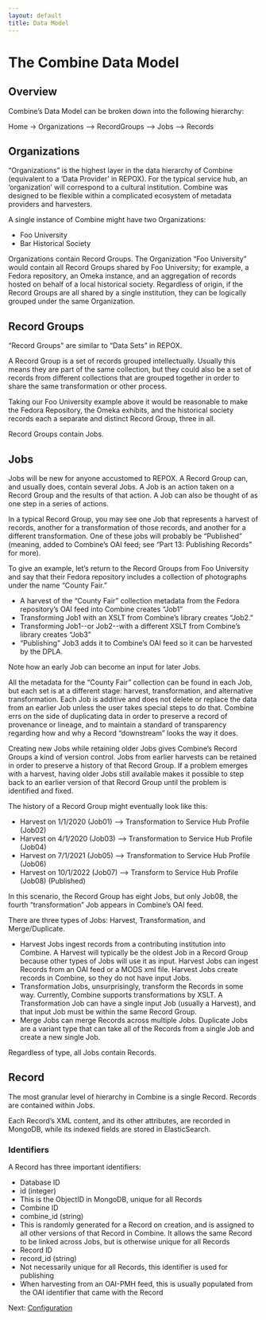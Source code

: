```yaml
---
layout: default
title: Data Model
---
```

<h1>The Combine Data Model</h1>


<h2>Overview</h2>

<p>Combine’s Data Model can be broken down into the following hierarchy:</p>

<p>Home → Organizations --> RecordGroups --> Jobs --> Records</p>

<h2>Organizations</h2>

<p>“Organizations” is the highest layer in the data hierarchy of Combine (equivalent to a ‘Data Provider’ in REPOX). For the typical service hub, an ‘organization’ will correspond to a cultural institution. Combine was designed to be flexible within  a complicated ecosystem of metadata providers and harvesters.</p>

<p>A single instance of Combine might have two Organizations:</p>

<ul>
  <li>Foo University</li>
  <li>Bar Historical Society</li>
</ul>

<p>Organizations contain Record Groups. The Organization “Foo University” would contain all Record Groups shared by Foo University; for example, a Fedora repository, an Omeka instance, and an aggregation of records hosted on behalf of a local historical society.  Regardless of origin, if the Record Groups are all shared by a single institution, they can be logically grouped under the same Organization.</p>

<h2>Record Groups</h2>

<p>“Record Groups" are similar to “Data Sets” in REPOX.</p>

<p>A Record Group is a set of records grouped intellectually. Usually this means they are part of the same collection, but they could also be a set of records from different collections that are grouped together in order to share the same transformation or other process.</p>

<p>Taking our Foo University example above it would be reasonable to make the Fedora Repository, the Omeka exhibits, and the historical society records each a separate and distinct Record Group, three in all.</p>

<p>Record Groups contain Jobs.</p>

<h2>Jobs</h2>

<p>Jobs will be new for anyone accustomed to REPOX.  A Record Group can, and usually does, contain several Jobs. A Job is an action taken on a Record Group and the results of that action. A Job can also be thought of as one step in a series of actions.</p> 

<p>In a typical Record Group, you may see one Job that represents a harvest of records, another for a transformation of those records, and another for a different transformation. One of these jobs will probably be “Published” (meaning, added to Combine’s OAI feed; see “Part 13: Publishing Records” for more).</p>

<p>To give an example, let’s return to the Record Groups from Foo University and say that their Fedora repository includes a collection of photographs under the name “County Fair.”</p>

<ul>
  <li>A harvest of the “County Fair” collection metadata from the Fedora repository’s OAI feed into Combine creates “Job1”</li>
  <li>Transforming Job1 with an XSLT from Combine’s library creates “Job2.”</li>
  <li>Transforming Job1--or Job2--with a different XSLT from Combine’s library creates “Job3”</li>
  <li>“Publishing” Job3 adds it to Combine’s OAI feed so it can be harvested by the DPLA.</li>
</ul>

<p>Note how an early Job can become an input for later Jobs.</p>

<p>All the metadata for the “County Fair” collection can be found in each Job, but each set is at a different stage: harvest, transformation, and alternative transformation. Each Job is additive and does not delete or replace the data from an earlier Job unless the user takes special steps to do that. Combine errs on the side of duplicating data in order to preserve a record of provenance or lineage, and to maintain a standard of transparency regarding how and why a Record “downstream” looks the way it does.</p>

<p>Creating new Jobs while retaining older Jobs gives Combine’s Record Groups a kind of version control. Jobs from earlier harvests can be retained in order to preserve a history of that Record Group. If a problem emerges with a harvest, having older Jobs still available makes it possible to step back to an earlier version of that Record Group until the problem is identified and fixed.</p>

<p>The history of a Record Group might eventually look like this:</p> 

<ul>
  <li>Harvest on  1/1/2020 (Job01) --> Transformation to Service Hub Profile (Job02)</li>
  <li>Harvest on  4/1/2020 (Job03) --> Transformation to Service Hub Profile (Job04)</li>
  <li>Harvest on  7/1/2021 (Job05) --> Transformation to Service Hub Profile (Job06)</li>
  <li>Harvest on 10/1/2022 (Job07) --> Transform to Service Hub Profile (Job08) (Published)</li>
</ul>

<p>In this scenario, the Record Group has eight Jobs, but only Job08, the fourth “transformation” Job appears in Combine’s OAI feed.</p>

<p>There are three types of Jobs: Harvest, Transformation, and Merge/Duplicate.</p>

<ul>
  <li>Harvest Jobs ingest records from a contributing institution into Combine. A Harvest will typically be the oldest Job in a Record Group because other types of Jobs will use it as input. Harvest Jobs can ingest Records from an OAI feed or a MODS xml file. Harvest Jobs create records in Combine, so they do not have input Jobs.</li>
  <li>Transformation Jobs, unsurprisingly, transform the Records in some way. Currently, Combine supports transformations by XSLT. A Transformation Job can have a single input Job (usually a Harvest), and that input Job must be within the same Record Group.</li>
  <li>Merge Jobs can merge Records across multiple Jobs. Duplicate Jobs are a variant type that can take all of the Records from a single Job and create a new single Job.</li>
</ul>

<p>Regardless of type, all Jobs contain Records.</p>

<h2>Record</h2>

<p>The most granular level of hierarchy in Combine is a single Record. Records are contained within Jobs.</p>

<p>Each Record’s XML content, and its other attributes, are recorded in MongoDB, while its indexed fields are stored in ElasticSearch.</p>

<h3>Identifiers</h3>

<p>A Record has three important identifiers:</p>

<ul>
  <li>Database ID</li>
  <li>id (integer)</li>
  <li>This is the ObjectID in MongoDB, unique for all Records</li>
  <li>Combine ID</li>
  <li>combine_id (string)</li>
  <li>This is randomly generated for a Record on creation, and is assigned to all other versions of that Record in Combine. It allows the same Record to be linked across Jobs, but is otherwise unique for all Records</li>
  <li>Record ID</li>
  <li>record_id (string)</li>
  <li> Not necessarily unique for all Records, this identifier is used for publishing</li>
  <li> When harvesting from an OAI-PMH feed, this is usually populated from the OAI identifier that came with the Record</li>
</ul>

<p>Next: <a href="/combine-docker/configuration">Configuration</a></p>

